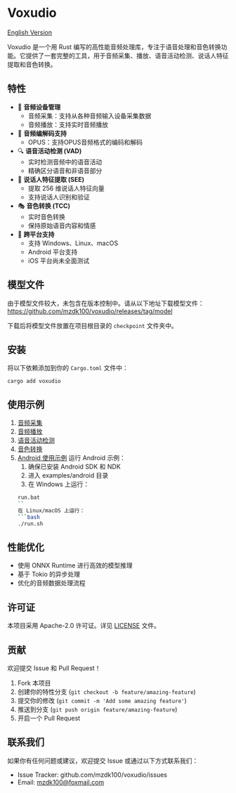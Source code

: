 # Voxudio

[English Version](README-en.md)

Voxudio 是一个用 Rust 编写的高性能音频处理库，专注于语音处理和音色转换功能。它提供了一套完整的工具，用于音频采集、播放、语音活动检测、说话人特征提取和音色转换。

## 特性

- 🎤 **音频设备管理**
    - 音频采集：支持从各种音频输入设备采集数据
    - 音频播放：支持实时音频播放
- 🎵 **音频编解码支持**
    - OPUS：支持OPUS音频格式的编码和解码
- 🔍 **语音活动检测 (VAD)**
    - 实时检测音频中的语音活动
    - 精确区分语音和非语音部分
- 👤 **说话人特征提取 (SEE)**
    - 提取 256 维说话人特征向量
    - 支持说话人识别和验证
- 🎭 **音色转换 (TCC)**
    - 实时音色转换
    - 保持原始语音内容和情感
- 📱 **跨平台支持**
    - 支持 Windows、Linux、macOS
    - Android 平台支持
    - iOS 平台尚未全面测试

## 模型文件

由于模型文件较大，未包含在版本控制中。请从以下地址下载模型文件：
https://github.com/mzdk100/voxudio/releases/tag/model

下载后将模型文件放置在项目根目录的 `checkpoint` 文件夹中。

## 安装

将以下依赖添加到你的 `Cargo.toml` 文件中：

```shell
cargo add voxudio
```

## 使用示例

1. [音频采集](examples/ac.rs)
2. [音频播放](examples/ap.rs)
3. [语音活动检测](examples/vad.rs)
4. [音色转换](examples/tcc.rs)
5. [Android 使用示例](examples/android)
   运行 Android 示例：
    1. 确保已安装 Android SDK 和 NDK
    2. 进入 examples/android 目录
    3. 在 Windows 上运行：
   ```bash
   run.bat
   ``
   在 Linux/macOS 上运行：
   ```bash
   ./run.sh
   ```

## 性能优化

- 使用 ONNX Runtime 进行高效的模型推理
- 基于 Tokio 的异步处理
- 优化的音频数据处理流程

## 许可证

本项目采用 Apache-2.0 许可证。详见 [LICENSE](../LICENSE) 文件。

## 贡献

欢迎提交 Issue 和 Pull Request！

1. Fork 本项目
2. 创建你的特性分支 (`git checkout -b feature/amazing-feature`)
3. 提交你的修改 (`git commit -m 'Add some amazing feature'`)
4. 推送到分支 (`git push origin feature/amazing-feature`)
5. 开启一个 Pull Request

## 联系我们

如果你有任何问题或建议，欢迎提交 Issue 或通过以下方式联系我们：

- Issue Tracker: github.com/mzdk100/voxudio/issues
- Email: mzdk100@foxmail.com
